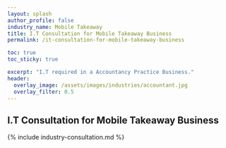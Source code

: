 ```yaml
---
layout: splash 
author_profile: false 
industry_name: Mobile Takeaway
title: I.T Consultation for Mobile Takeaway Business
permalink: /it-consultation-for-mobile-takeaway-business

toc: true
toc_sticky: true

excerpt: "I.T required in a Accountancy Practice Business."
header:
  overlay_image: /assets/images/industries/accountant.jpg
  overlay_filter: 0.5 
---
```


## I.T Consultation for Mobile Takeaway Business

{% include industry-consultation.md %}
